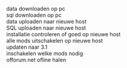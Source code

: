 data downloaden op pc
<br />
sql downloaden op pc
<br />
data uploaden naar nieuwe host
<br />
SQL uploaden naar nieuwe host
<br />
installatie controleren of goed op nieuwe host
<br />
alle mods uitschakelen op nieuwe host
<br />
updaten naar 3.1
<br />
inschakelen welke mods nodig
<br />
offorum.net ofline halen
